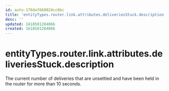 ```yaml
---
id: auto-178daf668024cc6bc
title: 'entityTypes.router.link.attributes.deliveriesStuck.description'
desc: ''
updated: 1618581284866
created: 1618581284866
---
```

# entityTypes.router.link.attributes.deliveriesStuck.description

The current number of deliveries that are unsettled and have been held in the router for more than 10 seconds.